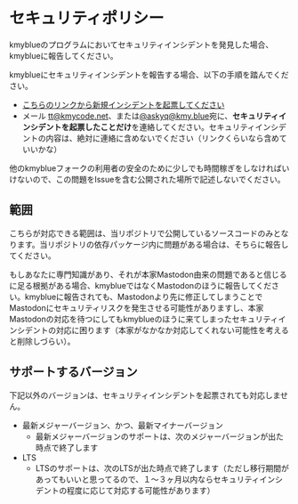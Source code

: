 # セキュリティポリシー

kmyblueのプログラムにおいてセキュリティインシデントを発見した場合、kmyblueに報告してください。

kmyblueにセキュリティインシデントを報告する場合、以下の手順を踏んでください。

- [こちらのリンクから新規インシデントを起票してください](https://github.com/kmycode/mastodon/security/advisories/new)
- メール <tt@kmycode.net>、または[@askyq@kmy.blue](https://kmy.blue/@askyq)宛に、**セキュリティインシデントを起票したことだけ**を連絡してください。セキュリティインシデントの内容は、絶対に連絡に含めないでください（リンクくらいなら含めていいかな）

他のkmyblueフォークの利用者の安全のために少しでも時間稼ぎをしなければいけないので、この問題をIssueを含む公開された場所で記述しないでください。

## 範囲

こちらが対応できる範囲は、当リポジトリで公開しているソースコードのみとなります。当リポジトリの依存パッケージ内に問題がある場合は、そちらに報告してください。

もしあなたに専門知識があり、それが本家Mastodon由来の問題であると信じるに足る根拠がある場合、kmyblueではなくMastodonのほうに報告してください。kmyblueに報告されても、Mastodonより先に修正してしまうことでMastodonにセキュリティリスクを発生させる可能性がありますし、本家Mastodonの対応を待つにしてもkmyblueのほうに来てしまったセキュリティインシデントの対応に困ります（本家がなかなか対応してくれない可能性を考えると削除しづらい）。

## サポートするバージョン

下記以外のバージョンは、セキュリティインシデントを起票されても対応しません。

- 最新メジャーバージョン、かつ、最新マイナーバージョン
  - 最新メジャーバージョンのサポートは、次のメジャーバージョンが出た時点で終了します
- LTS
  - LTSのサポートは、次のLTSが出た時点で終了します（ただし移行期間があってもいいと思ってるので、１〜３ヶ月以内ならセキュリティインシデントの程度に応じて対応する可能性があります）
